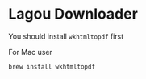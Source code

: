 # Lagou Downloader


You should install `wkhtmltopdf` first

For Mac user


```
brew install wkhtmltopdf
```

